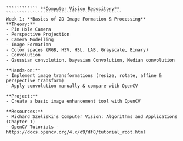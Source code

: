 ````````````````````````````````````````````````````````````````````````````````````````
````````````````````````````````````````````````````````````````````````````````````````
````````````````````````````````````````````````````````````````````````````````````````
````````````````````````````````````````````````````````````````````````````````````````
````````````````````````````````````````````````````````````````````````````````````````
```````````` **Computer Vision Repository** ````````````````````````````````````````````
Week 1: **Basics of 2D Image Formation & Processing**
**Theory:**
- Pin Hole Camera
- Perspective Projection
- Camera Modelling 
- Image Formation
- Color spaces (RGB, HSV, HSL, LAB, Grayscale, Binary)
- Convolution
- Gaussian convolution, bayesian Convolution, Median convolution

**Hands-on:**
- Implement image transformations (resize, rotate, affine & perspective transform)
- Apply convolution manually & compare with OpenCV

**Project:**
- Create a basic image enhancement tool with OpenCV

**Resources:**
- Richard Szeliski’s Computer Vision: Algorithms and Applications (Chapter 1)
- OpenCV Tutorials - https://docs.opencv.org/4.x/d9/df8/tutorial_root.html
````````````````````````````````````````````````````````````````````````````````````````
````````````````````````````````````````````````````````````````````````````````````````
````````````````````````````````````````````````````````````````````````````````````````
````````````````````````````````````````````````````````````````````````````````````````
````````````````````````````````````````````````````````````````````````````````````````

